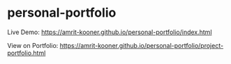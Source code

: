 # personal-portfolio

Live Demo: https://amrit-kooner.github.io/personal-portfolio/index.html

View on Portfolio: https://amrit-kooner.github.io/personal-portfolio/project-portfolio.html

